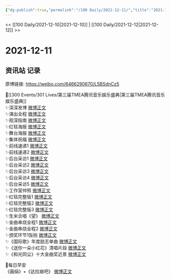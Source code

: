 ```yaml
---
{"dg-publish":true,"permalink":"/100 Daily/2021-12-11/","title":"2021-12-11","created":"2022-12-23T10:50:20.000+08:00","updated":"2023-02-26T00:50:20.000+08:00"}
---
```



<< [[100 Daily/2021-12-10\|2021-12-10]] | [[100 Daily/2021-12-12\|2021-12-12]] >>

# 2021-12-11

## 资讯站 记录

原博链接: https://weibo.com/6466290670/L5BSdnCz5

🌟[[300 Events/301 Lives/第三届TMEA腾讯音乐娱乐盛典\|第三届TMEA腾讯音乐娱乐盛典]]  
✨深深发博 [微博正文](https://m.weibo.cn/6466290670/4713380381723521)  
✨演出全程 [微博正文](https://m.weibo.cn/6466290670/4713391488240397)  
✨观深指南 [微博正文](https://m.weibo.cn/6466290670/4713219308126643)  
✨红毯海报 [微博正文](https://m.weibo.cn/6466290670/4713266272799361)  
✨舞台海报 [微博正文](https://m.weibo.cn/6466290670/4713342654744564)  
✨集体祝福 [微博正文](https://m.weibo.cn/6466290670/4713310841471269)  
✨前线速递1 [微博正文](https://m.weibo.cn/6466290670/4713309984786860)  
✨前线速递2 [微博正文](https://m.weibo.cn/6466290670/4713310505405473)  
✨后台采访1 [微博正文](https://m.weibo.cn/6466290670/4713334223410375)  
✨后台采访2 [微博正文](https://m.weibo.cn/6466290670/4713337536910956)  
✨后台采访3 [微博正文](https://m.weibo.cn/6466290670/4713338619041706)  
✨后台采访4 [微博正文](https://m.weibo.cn/6466290670/4713359008600025)  
✨后台采访5 [微博正文](https://m.weibo.cn/6466290670/4713334017885124)  
✨工作室帅照 [微博正文](https://m.weibo.cn/6466290670/4713393435444541)  
✨红毯完整版1 [微博正文](https://m.weibo.cn/6466290670/4713253517395606)  
✨红毯完整版2 [微博正文](https://m.weibo.cn/6466290670/4713254188483328)  
✨红毯完整版3 [微博正文](https://m.weibo.cn/6466290670/4713255387530483)  
✨生米合唱《望》 [微博正文](https://m.weibo.cn/6466290670/4713311310446801)  
✨金曲串烧全程1 [微博正文](https://m.weibo.cn/6466290670/4713329413064332)  
✨金曲串烧全程2 [微博正文](https://m.weibo.cn/6466290670/4713331862013265)  
✨颁奖环节1饭拍 [微博正文](https://m.weibo.cn/6466290670/4713360707030087)  
✨《国际歌》年度励志单曲 [微博正文](https://m.weibo.cn/6466290670/4713309393652392)  
✨《送你一朵小红花》清唱片段 [微博正文](https://m.weibo.cn/6466290670/4713335616177774)  
✨《和光同尘》十大金曲奖近景 [微博正文](https://m.weibo.cn/6466290670/4713361298690229)

🌟每日早安  
《画绢》+《达拉崩吧》 [微博正文](https://m.weibo.cn/6466290670/4713136110439726)
